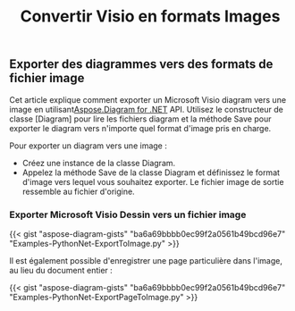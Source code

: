 ﻿---
title:  Convertir Visio en formats Images
linktitle: Convertir Visio en Images
type: docs
weight: 20
url: /fr/python-net/convert-visio-to-image/
description: This topic show you how to Aspose.Diagram allows to convert Visio to various images formats. Convert Visio,VSD, VSS, VDW, VST, VSDX, VSSX, VSTX, VSDM, VSTM,VSSM to PNG, JPEG, BMP images with a few lines of code.
---
## **Exporter des diagrammes vers des formats de fichier image**
 Cet article explique comment exporter un Microsoft Visio diagram vers une image en utilisant[Aspose.Diagram for .NET](https://products.aspose.com/diagram/python-net/) API. Utilisez le constructeur de classe [Diagram] pour lire les fichiers diagram et la méthode Save pour exporter le diagram vers n'importe quel format d'image pris en charge.

Pour exporter un diagram vers une image :

- Créez une instance de la classe Diagram.
- Appelez la méthode Save de la classe Diagram et définissez le format d'image vers lequel vous souhaitez exporter. Le fichier image de sortie ressemble au fichier d'origine.
### **Exporter Microsoft Visio Dessin vers un fichier image**
{{< gist "aspose-diagram-gists" "ba6a69bbbb0ec99f2a0561b49bcd96e7" "Examples-PythonNet-ExportToImage.py" >}}

Il est également possible d'enregistrer une page particulière dans l'image, au lieu du document entier :

{{< gist "aspose-diagram-gists" "ba6a69bbbb0ec99f2a0561b49bcd96e7" "Examples-PythonNet-ExportPageToImage.py" >}}